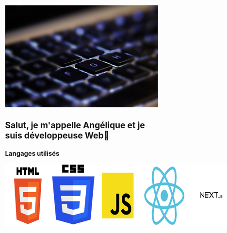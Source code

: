 
![Texte alternatif](assets/clavier.jpg)
# Salut, je m'appelle Angélique et je suis développeuse Web👋

## Langages utilisés

<div style="display: flex; justify-content: space-around;">
    <img src="assets/HTML.png" alt="Logo HTML" width="150"/>
    <img src="assets/CSS.png" alt="Logo HTML" width="150"/>
    <img src="assets/JavaScript.png" alt="Logo HTML" width="150"/>
    <img src="assets/React.png" alt="Logo HTML" width="150"/>
    <img src="assets/NextJs.png" alt="Logo HTML" width="150"/>
</div>

<!--
**Tonyac-create/Tonyac-create** is a ✨ _special_ ✨ repository because its `README.md` (this file) appears on your GitHub profile.

Here are some ideas to get you started:

- 🔭 I’m currently working on ...
- 🌱 I’m currently learning ...
- 👯 I’m looking to collaborate on ...
- 🤔 I’m looking for help with ...
- 💬 Ask me about ...
- 📫 How to reach me: ...
- 😄 Pronouns: ...
- ⚡ Fun fact: ...
-->
